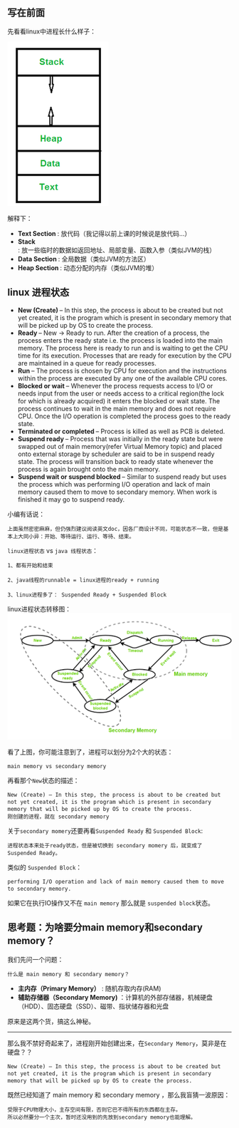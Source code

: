 ## 写在前面

先看看linux中进程长什么样子：

![](imgs/2021-03-25-zlVZV6.png)

解释下：
- <b> Text Section </b>: 放代码（我记得以前上课的时候说是放代码...） 
- <b> Stack </b>: 放一些临时的数据如返回地址、局部变量、函数入参（类似JVM的栈）
- <b> Data Section </b>: 全局数据（类似JVM的方法区）
- <b> Heap Section </b>: 动态分配的内存（类似JVM的堆）



## linux 进程状态
- <b> New (Create) </b> – In this step, the process is about to be created but not yet created, it is the program which is present in secondary memory that will be picked up by OS to create the process.
- <b> Ready </b> – New -> Ready to run. After the creation of a process, the process enters the ready state i.e. the process is loaded into the main memory. The process here is ready to run and is waiting to get the CPU time for its execution. Processes that are ready for execution by the CPU are maintained in a queue for ready processes.
- <b> Run </b> – The process is chosen by CPU for execution and the instructions within the process are executed by any one of the available CPU cores.
- <b> Blocked or wait </b> – Whenever the process requests access to I/O or needs input from the user or needs access to a critical region(the lock for which is already acquired) it enters the blocked or wait state. The process continues to wait in the main memory and does not require CPU. Once the I/O operation is completed the process goes to the ready state.
- <b> Terminated or completed  </b>– Process is killed as well as PCB is deleted.
- <b> Suspend ready </b> – Process that was initially in the ready state but were swapped out of main memory(refer Virtual Memory topic) and placed onto external storage by scheduler are said to be in suspend ready state. The process will transition back to ready state whenever the process is again brought onto the main memory.
- <b> Suspend wait or suspend blocked </b> – Similar to suspend ready but uses the process which was performing I/O operation and lack of main memory caused them to move to secondary memory. When work is finished it may go to suspend ready.

小编有话说：
```
上面虽然密密麻麻，但仍强烈建议阅读英文doc，因各厂商设计不同，可能状态不一致，但是基本上大同小异：开始、等待运行、运行、等待、结束。
```
`linux进程状态` vs `java 线程状态`：
```
1、都有开始和结束

2、java线程的runnable = linux进程的ready + running

3、linux进程多了： Suspended Ready + Suspended Block
```

linux进程状态转移图：
![](imgs/2021-03-25-2W6f3t.png)

看了上图，你可能注意到了，进程可以划分为2个大的状态：
```
main memory vs secondary memory
```
再看那个`New`状态的描述：
```
New (Create) – In this step, the process is about to be created but not yet created, it is the program which is present in secondary memory that will be picked up by OS to create the process.
刚创建的进程，就在 secondary memory
```
关于`secondary momery`还要再看`Suspended Ready` 和 `Suspended Block`:
```
进程状态本来处于ready状态，但是被切换到 secondary momery 后，就变成了 Suspended Ready。
```
类似的 `Suspended Block`：
```
performing I/O operation and lack of main memory caused them to move to secondary memory.
```
如果它在执行IO操作又不在 `main memory` 那么就是 `suspended block`状态。

思考题：为啥要分main memory和secondary memory？
---
我们先问一个问题：
```
什么是 main memory 和 secondary memory？ 
```
- <b>主内存（Primary Memory）</b> : 随机存取内存(RAM)
- <b>辅助存储器（Secondary Memory) </b>：计算机的外部存储器，机械硬盘（HDD）、固态硬盘（SSD）、磁带、指状储存器和光盘

原来是这两个货，搞这么神秘。

--- 

那么我不禁好奇起来了，进程刚开始创建出来，在`Secondary Memory`，莫非是在硬盘？？
```
New (Create) – In this step, the process is about to be created but not yet created, it is the program which is present in secondary memory that will be picked up by OS to create the process.
```
既然已经知道了  main memory 和 secondary memory ，那么我盲猜一波原因：
```
受限于CPU物理大小，主存空间有限，否则它巴不得所有的东西都在主存。
所以必然要分一个主次，暂时还没用到的先放到secondary memory也能理解。
```